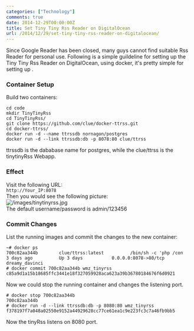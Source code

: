 ```yaml
---
categories: ["Technology"]
comments: true
date: 2014-12-29T00:00:00Z
title: Set Tiny Tiny Rss Reader on DigitalOcean
url: /2014/12/29/set-tiny-tiny-rss-reader-on-digitalocean/
---
```


Since Google Reader has been closed, many guys cannot find suitable Rss Reader for personal use. Following is a simple guildeline for setting up the Tiny Tiny Rss Reader on DigitalOcean, using docker, it's pretty simple for setting up .     
### Container Setup
Build two containers:    

```
cd code
mkdir TinyTinyRss
cd TinyTinyRss/
git clone https://github.com/clue/docker-ttrss.git
cd docker-ttrss/
docker run -d --name ttrssdb nornagon/postgres
docker run -d --link ttrssdb:db -p 8078:80 clue/ttrss

```
ttrssdb is the dababase name for postgres, while the clue/ttrss is the tinytinyRss Webapp.      
### Effect
Visit the following URL:    
`http://Your_IP:8078`    
Then you would see the following picture:    
![/images/tinytinyrss.jpg](/images/tinytinyrss.jpg)    
The default username/password is admin/123456

### Commit Changes
List the running images and commit the changes to the new container:     

```
~# docker ps
700c82aa344b        clue/ttrss:latest          /bin/sh -c 'php /con   3 days ago          Up 3 days           0.0.0.0:8078->80/tcp                                             dreamy_davinci 
# docker commit 700c82aa344b wmz_tinyrss
c85a9d1a15b18685ffc3441e18f327059928aca623a39b36780184676f6d0921

```
Now we could stop the running container and changes the listening port.    

```
# docker stop 700c82aa344b
700c82aa344b
# docker run -d --link ttrssdb:db -p 8080:80 wmz_tinyrss
f378197f7a048a02550e9152a44929628cc77ce61ea1c9e223fc3c7a46fb9bb5

```
Now the tinyRss listens on 8080 port.    

